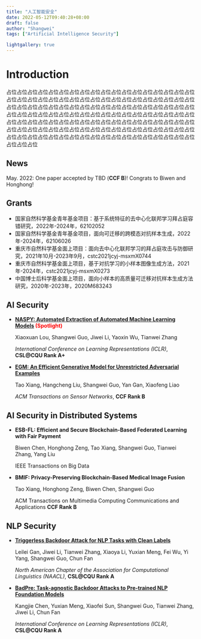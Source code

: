 ```yaml
---
title: "人工智能安全"
date: 2022-05-12T09:40:28+08:00
draft: false
author: "Shangwei"
tags: ["Artificial Intelligence Security"]

lightgallery: true
---
```


# Introduction
占位占位占位占位占位占位占位占位占位占位占位占位占位占位占位占位占位占位占位占位占位占位占位占位占位占位占位占位占位占位占位占位占位占位占位占位占位占位占位占位占位占位占位占位占位占位占位占位占位占位占位占位占位占位占位占位占位占位占位占位占位占位占位占位占位占位占位占位占位占位占位占位占位占位占位占位占位占位占位占位占位占位占位占位占位占位占位占位占位占位占位占位占位占位占位占位占位占位占位占位占位占位占位占位占位占位占位占位占位占位占位占位占位占位占位占位占位占位占位占位占位占位占位占位占位占位占位占位占位


## News

May. 2022: One paper accepted by TBD (**CCF B**)! Congrats to Biwen and Honghong!



## Grants
- 国家自然科学基金青年基金项目：基于系统特征的去中心化联邦学习拜占庭容错研究，2022年-2024年，62102052
- 国家自然科学基金青年基金项目，面向可迁移的跨模态对抗样本生成，2022年-2024年，62106026
- 重庆市自然科学基金面上项目：面向去中心化联邦学习的拜占庭攻击与防御研究，2021年10月-2023年9月，cstc2021jcyj-msxmX0744
- 重庆市自然科学基金面上项目，基于对抗学习的小样本图像生成方法，2021年-2024年，cstc2021jcyj-msxmX0273
- 中国博士后科学基金面上项目，面向小样本的高质量可迁移对抗样本生成方法研究，2020年-2023年，2020M683243

## AI Security

* **[NASPY: Automated Extraction of Automated Machine Learning Models](https://openreview.net/forum?id=KhLK0sHMgXK)<font  color=red > (Spotlight)</font>**

  Xiaoxuan Lou, Shangwei Guo, Jiwei Li, Yaoxin Wu, Tianwei Zhang

  *International Conference on Learning Representations (ICLR)*, **CSL@CQU Rank A+**



* **[EGM: An Efficient Generative Model for Unrestricted Adversarial Examples](https://dl.acm.org/doi/abs/10.1145/3511893)**

  Tao Xiang, Hangcheng Liu, Shangwei Guo, Yan Gan, Xiaofeng Liao

  *ACM Transactions on Sensor Networks*, **CCF Rank B**

## AI Security in Distributed Systems

* **ESB-FL: Efficient and Secure Blockchain-Based Federated Learning with Fair Payment**

  Biwen Chen, Honghong Zeng, Tao Xiang, Shangwei Guo, Tianwei Zhang, Yang Liu

  IEEE Transactions on Big Data

* **BMIF: Privacy-Preserving Blockchain-Based Medical Image Fusion**

  Tao Xiang, Honghong Zeng, Biwen Chen, Shangwei Guo

  ACM Transactions on Multimedia Computing Communications and Applications **CCF Rank B**
## NLP Security
* **[Triggerless Backdoor Attack for NLP Tasks with Clean Labels](https://arxiv.org/abs/2112.10183)**

  Leilei Gan, Jiwei Li, Tianwei Zhang, Xiaoya Li, Yuxian Meng, Fei Wu, Yi Yang, Shangwei Guo, Chun Fan

  *North American Chapter of the Association for Computational Linguistics (NAACL)*, **CSL@CQU Rank A**

* **[BadPre: Task-agnostic Backdoor Attacks to Pre-trained NLP Foundation Models](https://arxiv.org/abs/2110.02467)**

  Kangjie Chen, Yuxian Meng, Xiaofei Sun, Shangwei Guo, Tianwei Zhang, Jiwei Li, Chun Fan

  *International Conference on Learning Representations (ICLR)*, **CSL@CQU Rank A**